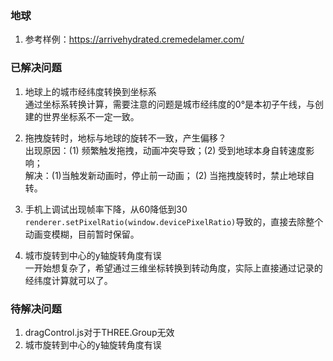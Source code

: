 ### 地球
1. 参考样例：https://arrivehydrated.cremedelamer.com/


### 已解决问题
1. 地球上的城市经纬度转换到坐标系     
   通过坐标系转换计算，需要注意的问题是城市经纬度的0°是本初子午线，与创建的世界坐标系不一定一致。   
   
2. 拖拽旋转时，地标与地球的旋转不一致，产生偏移？    
出现原因：(1) 频繁触发拖拽，动画冲突导致；(2) 受到地球本身自转速度影响；  
解决：(1)当触发新动画时，停止前一动画； (2) 当拖拽旋转时，禁止地球自转。  
3. 手机上调试出现帧率下降，从60降低到30      
`renderer.setPixelRatio(window.devicePixelRatio)`导致的，直接去除整个动画变模糊，目前暂时保留。   

4. 城市旋转到中心的y轴旋转角度有误   
一开始想复杂了，希望通过三维坐标转换到转动角度，实际上直接通过记录的经纬度计算就可以了。

### 待解决问题
1. dragControl.js对于THREE.Group无效   
2. 城市旋转到中心的y轴旋转角度有误